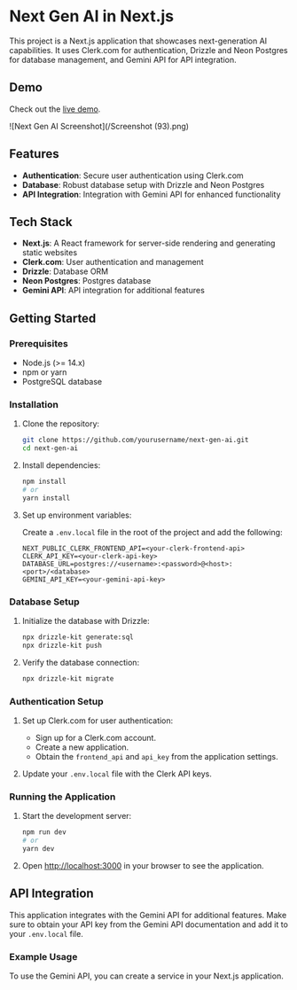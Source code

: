 # Next Gen AI in Next.js

This project is a Next.js application that showcases next-generation AI capabilities. It uses Clerk.com for authentication, Drizzle and Neon Postgres for database management, and Gemini API for API integration.

## Demo

Check out the [live demo](https://next-gen-ai-29hf.vercel.app/).

![Next Gen AI Screenshot](/Screenshot (93).png)

## Features

- **Authentication**: Secure user authentication using Clerk.com
- **Database**: Robust database setup with Drizzle and Neon Postgres
- **API Integration**: Integration with Gemini API for enhanced functionality

## Tech Stack

- **Next.js**: A React framework for server-side rendering and generating static websites
- **Clerk.com**: User authentication and management
- **Drizzle**: Database ORM
- **Neon Postgres**: Postgres database
- **Gemini API**: API integration for additional features

## Getting Started

### Prerequisites

- Node.js (>= 14.x)
- npm or yarn
- PostgreSQL database

### Installation

1. Clone the repository:

    ```bash
    git clone https://github.com/yourusername/next-gen-ai.git
    cd next-gen-ai
    ```

2. Install dependencies:

    ```bash
    npm install
    # or
    yarn install
    ```

3. Set up environment variables:

    Create a `.env.local` file in the root of the project and add the following:

    ```env
    NEXT_PUBLIC_CLERK_FRONTEND_API=<your-clerk-frontend-api>
    CLERK_API_KEY=<your-clerk-api-key>
    DATABASE_URL=postgres://<username>:<password>@<host>:<port>/<database>
    GEMINI_API_KEY=<your-gemini-api-key>
    ```

### Database Setup

1. Initialize the database with Drizzle:

    ```bash
    npx drizzle-kit generate:sql
    npx drizzle-kit push
    ```

2. Verify the database connection:

    ```bash
    npx drizzle-kit migrate
    ```

### Authentication Setup

1. Set up Clerk.com for user authentication:

    - Sign up for a Clerk.com account.
    - Create a new application.
    - Obtain the `frontend_api` and `api_key` from the application settings.

2. Update your `.env.local` file with the Clerk API keys.

### Running the Application

1. Start the development server:

    ```bash
    npm run dev
    # or
    yarn dev
    ```

2. Open [http://localhost:3000](http://localhost:3000) in your browser to see the application.

## API Integration

This application integrates with the Gemini API for additional features. Make sure to obtain your API key from the Gemini API documentation and add it to your `.env.local` file.

### Example Usage

To use the Gemini API, you can create a service in your Next.js application.

